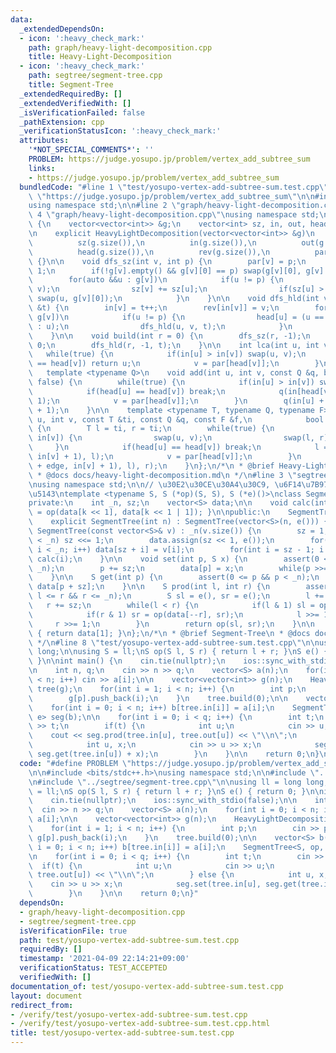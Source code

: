 ```yaml
---
data:
  _extendedDependsOn:
  - icon: ':heavy_check_mark:'
    path: graph/heavy-light-decomposition.cpp
    title: Heavy-Light-Decomposition
  - icon: ':heavy_check_mark:'
    path: segtree/segment-tree.cpp
    title: Segment-Tree
  _extendedRequiredBy: []
  _extendedVerifiedWith: []
  _isVerificationFailed: false
  _pathExtension: cpp
  _verificationStatusIcon: ':heavy_check_mark:'
  attributes:
    '*NOT_SPECIAL_COMMENTS*': ''
    PROBLEM: https://judge.yosupo.jp/problem/vertex_add_subtree_sum
    links:
    - https://judge.yosupo.jp/problem/vertex_add_subtree_sum
  bundledCode: "#line 1 \"test/yosupo-vertex-add-subtree-sum.test.cpp\"\n#define PROBLEM\
    \ \"https://judge.yosupo.jp/problem/vertex_add_subtree_sum\"\n\n#include <bits/stdc++.h>\n\
    using namespace std;\n\n#line 2 \"graph/heavy-light-decomposition.cpp\"\n\n#line\
    \ 4 \"graph/heavy-light-decomposition.cpp\"\nusing namespace std;\n\nstruct HeavyLightDecomposition\
    \ {\n    vector<vector<int>> &g;\n    vector<int> sz, in, out, head, rev, par;\n\
    \n    explicit HeavyLightDecomposition(vector<vector<int>> &g)\n        : g(g),\n\
    \          sz(g.size()),\n          in(g.size()),\n          out(g.size()),\n\
    \          head(g.size()),\n          rev(g.size()),\n          par(g.size())\
    \ {}\n\n    void dfs_sz(int v, int p) {\n        par[v] = p;\n        sz[v] =\
    \ 1;\n        if(!g[v].empty() && g[v][0] == p) swap(g[v][0], g[v].back());\n\
    \        for(auto &&u : g[v])\n            if(u != p) {\n                dfs_sz(u,\
    \ v);\n                sz[v] += sz[u];\n                if(sz[u] > sz[g[v][0]])\
    \ swap(u, g[v][0]);\n            }\n    }\n\n    void dfs_hld(int v, int p, int\
    \ &t) {\n        in[v] = t++;\n        rev[in[v]] = v;\n        for(auto &&u :\
    \ g[v])\n            if(u != p) {\n                head[u] = (u == g[v][0] ? head[v]\
    \ : u);\n                dfs_hld(u, v, t);\n            }\n        out[v] = t;\n\
    \    }\n\n    void build(int r = 0) {\n        dfs_sz(r, -1);\n        int t =\
    \ 0;\n        dfs_hld(r, -1, t);\n    }\n\n    int lca(int u, int v) {\n     \
    \   while(true) {\n            if(in[u] > in[v]) swap(u, v);\n            if(head[u]\
    \ == head[v]) return u;\n            v = par[head[v]];\n        }\n    }\n\n \
    \   template <typename Q>\n    void add(int u, int v, const Q &q, bool edge =\
    \ false) {\n        while(true) {\n            if(in[u] > in[v]) swap(u, v);\n\
    \            if(head[u] == head[v]) break;\n            q(in[head[v]], in[v] +\
    \ 1);\n            v = par[head[v]];\n        }\n        q(in[u] + edge, in[v]\
    \ + 1);\n    }\n\n    template <typename T, typename Q, typename F>\n    T query(int\
    \ u, int v, const T &ti, const Q &q, const F &f,\n            bool edge = false)\
    \ {\n        T l = ti, r = ti;\n        while(true) {\n            if(in[u] >\
    \ in[v]) {\n                swap(u, v);\n                swap(l, r);\n       \
    \     }\n            if(head[u] == head[v]) break;\n            l = f(q(in[head[v]],\
    \ in[v] + 1), l);\n            v = par[head[v]];\n        }\n        return f(f(q(in[u]\
    \ + edge, in[v] + 1), l), r);\n    }\n};\n/*\n * @brief Heavy-Light-Decomposition\n\
    \ * @docs docs/heavy-light-decomposition.md\n */\n#line 3 \"segtree/segment-tree.cpp\"\
    \nusing namespace std;\n\n// \u30E2\u30CE\u30A4\u30C9, \u6F14\u7B97, \u5358\u4F4D\
    \u5143\ntemplate <typename S, S (*op)(S, S), S (*e)()>\nclass SegmentTree {\n\
    private:\n    int _n, sz;\n    vector<S> data;\n\n    void calc(int k) { data[k]\
    \ = op(data[k << 1], data[k << 1 | 1]); }\n\npublic:\n    SegmentTree() = default;\n\
    \    explicit SegmentTree(int n) : SegmentTree(vector<S>(n, e())) {}\n    explicit\
    \ SegmentTree(const vector<S>& v) : _n(v.size()) {\n        sz = 1;\n        while(sz\
    \ < _n) sz <<= 1;\n        data.assign(sz << 1, e());\n        for(int i = 0;\
    \ i < _n; i++) data[sz + i] = v[i];\n        for(int i = sz - 1; i >= 1; i--)\
    \ calc(i);\n    }\n\n    void set(int p, S x) {\n        assert(0 <= p && p <\
    \ _n);\n        p += sz;\n        data[p] = x;\n        while(p >>= 1) calc(p);\n\
    \    }\n\n    S get(int p) {\n        assert(0 <= p && p < _n);\n        return\
    \ data[p + sz];\n    }\n\n    S prod(int l, int r) {\n        assert(0 <= l &&\
    \ l <= r && r <= _n);\n        S sl = e(), sr = e();\n        l += sz;\n     \
    \   r += sz;\n        while(l < r) {\n            if(l & 1) sl = op(sl, data[l++]);\n\
    \            if(r & 1) sr = op(data[--r], sr);\n            l >>= 1;\n       \
    \     r >>= 1;\n        }\n        return op(sl, sr);\n    }\n\n    S all_prod()\
    \ { return data[1]; }\n};\n/*\n * @brief Segment-Tree\n * @docs docs/segment-tree.md\n\
    \ */\n#line 8 \"test/yosupo-vertex-add-subtree-sum.test.cpp\"\n\nusing ll = long\
    \ long;\n\nusing S = ll;\nS op(S l, S r) { return l + r; }\nS e() { return 0;\
    \ }\n\nint main() {\n    cin.tie(nullptr);\n    ios::sync_with_stdio(false);\n\
    \n    int n, q;\n    cin >> n >> q;\n    vector<S> a(n);\n    for(int i = 0; i\
    \ < n; i++) cin >> a[i];\n\n    vector<vector<int>> g(n);\n    HeavyLightDecomposition\
    \ tree(g);\n    for(int i = 1; i < n; i++) {\n        int p;\n        cin >> p;\n\
    \        g[p].push_back(i);\n    }\n    tree.build(0);\n\n    vector<S> b(n);\n\
    \    for(int i = 0; i < n; i++) b[tree.in[i]] = a[i];\n    SegmentTree<S, op,\
    \ e> seg(b);\n\n    for(int i = 0; i < q; i++) {\n        int t;\n        cin\
    \ >> t;\n        if(t) {\n            int u;\n            cin >> u;\n        \
    \    cout << seg.prod(tree.in[u], tree.out[u]) << \"\\n\";\n        } else {\n\
    \            int u, x;\n            cin >> u >> x;\n            seg.set(tree.in[u],\
    \ seg.get(tree.in[u]) + x);\n        }\n    }\n\n    return 0;\n}\n"
  code: "#define PROBLEM \"https://judge.yosupo.jp/problem/vertex_add_subtree_sum\"\
    \n\n#include <bits/stdc++.h>\nusing namespace std;\n\n#include \"../graph/heavy-light-decomposition.cpp\"\
    \n#include \"../segtree/segment-tree.cpp\"\n\nusing ll = long long;\n\nusing S\
    \ = ll;\nS op(S l, S r) { return l + r; }\nS e() { return 0; }\n\nint main() {\n\
    \    cin.tie(nullptr);\n    ios::sync_with_stdio(false);\n\n    int n, q;\n  \
    \  cin >> n >> q;\n    vector<S> a(n);\n    for(int i = 0; i < n; i++) cin >>\
    \ a[i];\n\n    vector<vector<int>> g(n);\n    HeavyLightDecomposition tree(g);\n\
    \    for(int i = 1; i < n; i++) {\n        int p;\n        cin >> p;\n       \
    \ g[p].push_back(i);\n    }\n    tree.build(0);\n\n    vector<S> b(n);\n    for(int\
    \ i = 0; i < n; i++) b[tree.in[i]] = a[i];\n    SegmentTree<S, op, e> seg(b);\n\
    \n    for(int i = 0; i < q; i++) {\n        int t;\n        cin >> t;\n      \
    \  if(t) {\n            int u;\n            cin >> u;\n            cout << seg.prod(tree.in[u],\
    \ tree.out[u]) << \"\\n\";\n        } else {\n            int u, x;\n        \
    \    cin >> u >> x;\n            seg.set(tree.in[u], seg.get(tree.in[u]) + x);\n\
    \        }\n    }\n\n    return 0;\n}"
  dependsOn:
  - graph/heavy-light-decomposition.cpp
  - segtree/segment-tree.cpp
  isVerificationFile: true
  path: test/yosupo-vertex-add-subtree-sum.test.cpp
  requiredBy: []
  timestamp: '2021-04-09 22:14:21+09:00'
  verificationStatus: TEST_ACCEPTED
  verifiedWith: []
documentation_of: test/yosupo-vertex-add-subtree-sum.test.cpp
layout: document
redirect_from:
- /verify/test/yosupo-vertex-add-subtree-sum.test.cpp
- /verify/test/yosupo-vertex-add-subtree-sum.test.cpp.html
title: test/yosupo-vertex-add-subtree-sum.test.cpp
---
```

